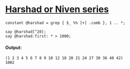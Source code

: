 [1]: http://rosettacode.org/wiki/Harshad_or_Niven_series

# [Harshad or Niven series][1]

```perl6
constant @harshad = grep { $_ %% [+] .comb }, 1 .. *;
 
say @harshad[^20];
say @harshad.first: * > 1000;
```

#### Output:
```
(1 2 3 4 5 6 7 8 9 10 12 18 20 21 24 27 30 36 40 42)
1002
```